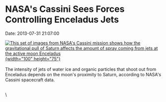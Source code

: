 NASA\'s Cassini Sees Forces Controlling Enceladus Jets
======================================================

Date: 2013-07-31 21:07:00

[![This set of images from NASA\'s Cassini mission shows how the
gravitational pull of Saturn affects the amount of spray coming from
jets at the active moon
Enceladus](http://www.jpl.nasa.gov/images/cassini/20130731/pia17040-th.jpg){width="100"
height="75"}](http://www.jpl.nasa.gov/news/news.php?release=2013-237&rn=news.xml&rst=3865)\
\
The intensity of jets of water ice and organic particles that shoot out
from Enceladus depends on the moon\'s proximity to Saturn, according to
NASA\'s Cassini spacecraft data.

\
\
